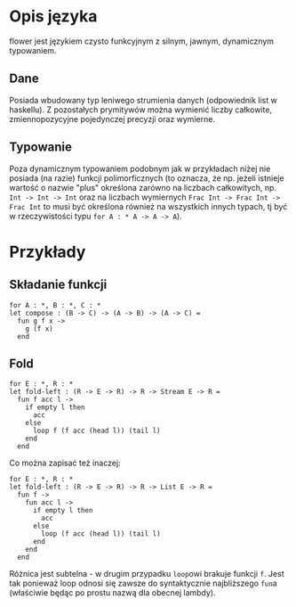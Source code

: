 # Opis języka

flower jest językiem czysto funkcyjnym z silnym, jawnym, dynamicznym typowaniem.

## Dane

Posiada wbudowany typ leniwego strumienia danych (odpowiednik list w haskellu).
Z pozostałych prymitywów można wymienić liczby całkowite, zmiennopozycyjne
pojedynczej precyzji oraz wymierne.

## Typowanie

Poza dynamicznym typowaniem podobnym jak w przykładach niżej nie posiada
(na razie) funkcji polimorficznych (to oznacza, że np. jeżeli istnieje wartość
o nazwie "plus" określona zarówno na liczbach całkowitych, np. `Int -> Int -> Int`
oraz na liczbach wymiernych `Frac Int -> Frac Int -> Frac Int` to musi
być określona również na wszystkich innych typach, tj być w rzeczywistości typu
`for A : * A -> A -> A`).

# Przykłady

## Składanie funkcji

    for A : *, B : *, C : *
    let compose : (B -> C) -> (A -> B) -> (A -> C) =
      fun g f x ->
        g (f x)
      end

## Fold

    for E : *, R : *
    let fold-left : (R -> E -> R) -> R -> Stream E -> R =
      fun f acc l ->
        if empty l then
          acc
        else
          loop f (f acc (head l)) (tail l)
        end
      end

Co można zapisać też inaczej:

    for E : *, R : *
    let fold-left : (R -> E -> R) -> R -> List E -> R =
      fun f ->
        fun acc l ->
          if empty l then
            acc
          else
            loop (f acc (head l)) (tail l)
          end
        end
      end

Różnica jest subtelna - w drugim przypadku `loop`owi brakuje funkcji `f`.
Jest tak ponieważ loop odnosi się zawsze do syntaktycznie najbliższego `fun`a
(właściwie będąc po prostu nazwą dla obecnej lambdy).
